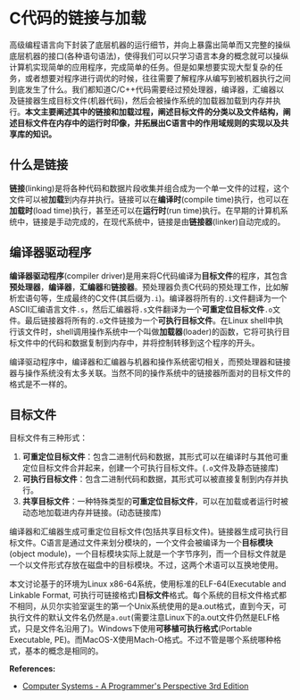 [_metadata_:author]:- "daveying"
[_metadata_:tags]:- "C/C++|链接与加载|链接共享库|目标文件结构"
[_metadata_:created-date]:- "2018-08-26 11:30am"

# C代码的链接与加载

高级编程语言向下封装了底层机器的运行细节，并向上暴露出简单而又完整的操纵底层机器的接口(各种语句语法)，使得我们可以只学习语言本身的概念就可以操纵计算机实现简单的应用程序，完成简单的任务。但是如果想要实现大型复杂的任务，或者想要对程序进行调优的时候，往往需要了解程序从编写到被机器执行之间到底发生了什么。我们都知道C/C++代码需要经过预处理器，编译器，汇编器以及链接器生成目标文件(机器代码)，然后会被操作系统的加载器加载到内存并执行。**本文主要阐述其中的链接和加载过程，阐述目标文件的分类以及文件结构，阐述目标文件在内存中的运行时印像，并拓展出C语言中的作用域规则的实现以及共享库的知识。**

## 什么是链接

**链接**(linking)是将各种代码和数据片段收集并组合成为一个单一文件的过程，这个文件可以被**加载**到内存并执行。链接可以在**编译时**(compile time)执行，也可以在**加载时**(load time)执行，甚至还可以在**运行时**(run time)执行。在早期的计算机系统中，链接是手动完成的，在现代系统中，链接是由**链接器**(linker)自动完成的。

## 编译器驱动程序

**编译器驱动程序**(compiler driver)是用来将C代码编译为**目标文件**的程序，其包含**预处理器**，**编译器**，**汇编器**和**链接器**。预处理器负责C代码的预处理工作，比如解析宏语句等，生成最终的C文件(其后缀为`.i`)。编译器将所有的`.i`文件翻译为一个ASCII汇编语言文件`.s`，然后汇编器将`.s`文件翻译为一个**可重定位目标文件**`.o`文件。最后链接器将所有的`.o`文件链接为一个**可执行目标文件**。在Linux shell中执行该文件时，shell调用操作系统中一个叫做**加载器**(loader)的函数，它将可执行目标文件中的代码和数据复制到内存中，并将控制转移到这个程序的开头。

编译驱动程序中，编译器和汇编器与机器和操作系统密切相关，而预处理器和链接器与操作系统没有太多关联。当然不同的操作系统中的链接器所面对的目标文件的格式是不一样的。

## 目标文件

目标文件有三种形式：

1. **可重定位目标文件**：包含二进制代码和数据，其形式可以在编译时与其他可重定位目标文件合并起来，创建一个可执行目标文件。(`.o`文件及静态链接库)
2. **可执行目标文件**：包含二进制代码和数据，其形式可以被直接复制到内存并执行。
3. **共享目标文件**：一种特殊类型的**可重定位目标文件**，可以在加载或者运行时被动态地加载进内存并链接。(动态链接库)

编译器和汇编器生成可重定位目标文件(包括共享目标文件)。链接器生成可执行目标文件。C语言是通过文件来划分模块的，一个文件会被编译为一个**目标模块**(object module)，一个目标模块实际上就是一个字节序列，而一个目标文件就是一个以文件形式存放在磁盘中的目标模块。不过，这两个术语可以互换地使用。

本文讨论基于的环境为Linux x86-64系统，使用标准的ELF-64(Executable and Linkable Format, 可执行可链接格式)**目标文件**格式。每个系统的目标文件格式都不相同，从贝尔实验室诞生的第一个Unix系统使用的是a.out格式，直到今天，可执行文件的默认文件名仍然是`a.out`(需要注意Linux下的a.out文件仍然是ELF格式，只是文件名沿用了)。Windows下使用**可移植可执行格式**(Portable Executable, PE)。而MacOS-X使用Mach-O格式。不过不管是哪个系统哪种格式，基本的概念是相同的。

**References:**

- [Computer Systems - A Programmer's Perspective 3rd Edition](http://csapp.cs.cmu.edu/3e/home.html)
